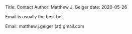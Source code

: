 Title: Contact
Author: Matthew J. Geiger
date: 2020-05-26

Email is usually the best bet. 

Email: matthew.j.geiger (at) gmail.com
